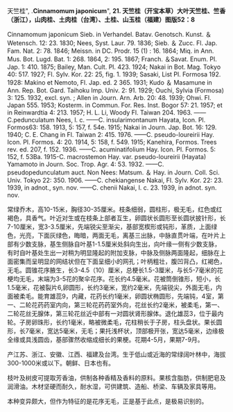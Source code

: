 天竺桂",
.**Cinnamomum japonicum**",
**21. 天竺桂（开宝本草）大叶天竺桂、竺香（浙江），山肉桂、土肉桂（台湾）、土桂、山玉桂（福建）图版52：8**

Cinnamomum japonicum Sieb. in Verhandel. Batav. Genotsch. Kunst. ＆ Wetensch. 12: 23. 1830; Nees, Syst. Laur. 79. 1836; Sieb. ＆ Zucc. Fl. Jap. Fam. Nat. 2: 78. 1846; Meissn. in DC. Prodr. 15 (1) : 16. 1864; Miq. in Ann. Mus. Bot. Lugd. Bat. 1: 268. 1864, 2: 195. 1867; Franch. ＆Savat. Enum. Pl. Jap. 1: 410. 1875; Bailey, Man. Cult. Pl. 423. 1924; Nakai in Bot. Mag. Tokyo 40: 517. 1927; Fl. Sylv. Kor. 22: 25, fig. 1. 1939; Sasaki, List Pl. Formosa 192. 1928: Makino et Nemoto, Fl. Jap. ed. 2 365. 1931; Kudo ＆ Masamune in Ann. Rep. Bot. Gard. Taihoku Imp. Univ. 2: 91. 1929; Ouchi, Sylvia (Formosa) 3: 125. 1932, excl. syn. ; Allen in Journ. Arn. Arb. 20: 48. 1939; Ohwi. Fl. Japan 555. 1953; Kosterm. in Commun. For. Res. Inst. Bogor 57: 21. 1957; et in Reinwardtia 4: 213. 1957; H. L. Li, Woody Fl. Taiwan 204. 1963. ——C.pedunculatum Nees, l. c. ——C. insularimontanum Hayata, Icon. Pl. Formos63: 158. 1913, 5: 157, f. 54e. 1915; Nakai in Journ. Jap. Bot. 16: 129. 1940; C. E. Chang in Fl. Taiwan 2: 415. 1976. ——C. pseudo-loureirii Hay. Icon. Pl. Formos. 4: 20. 1914, 5: 158, f. 549. 1915; Kanehira, Formos. Trees rev. ed. 207, f. 152. 1936. ——C. acuminatifolium Hay. Icon. Pl. Formos. 5: 152, f. 53Ba. 1915-C. macrostemon Hay. var. pseudo-loureirii (Hayata) Yamamoto in Journ. Soc. Trop. Agr. 4: 53. 1932. ——C. pseudopedunculatum auct. Non Nees: Matsum. ＆ Hay. in Journ. Coll. Sci. Univ. Tokyo 22: 350. 1906. ——C. chekiangense Nakai, Fl. Sylv. Kor. 22: 23. 1939, in adnot., syn. nov. ——C. chenii Nakai, l. c. 23. 1939, in adnot. syn. nov.

常绿乔木，高10-15米，胸径30-35厘米。枝条细弱，圆柱形，极无毛，红色或红褐色，具香气。叶近对生或在枝条上部者互生，卵圆状长圆形至长圆状披针形，长7-10厘米，宽3-3.5厘米，先端锐尖至渐尖，基部宽楔形或钝形，革质，上面绿色，光亮，下面灰绿色，晦暗，两面无毛，离基三出脉，中脉直贯叶端，在叶片上部有少数支脉，基生侧脉自叶基1-1.5厘米处斜向生出，向叶缘一侧有少数支脉，有时自叶基处生出一对稍为明显隆起的附加支脉，中脉及侧脉两面隆起，细脉在上面密集而呈明显的网结状但在下面呈细小的网孔；叶柄粗壮，腹凹背凸，红褐色，无毛。圆锥花序腋生，长3-4.5（10）厘米，总梗长1.5-3厘米，与长5-7毫米的花梗均无毛，末端为3-5花的聚伞花序。花长约4.5毫米。花被筒倒锥形，短小，长1.5毫米，花被裂片6,卵圆形，长约3毫米，宽约2毫米，先端锐尖，外面无毛，内面被柔毛。能育雄蕊9，内藏，花药长约1毫米，卵圆状椭圆形，先端钝，4室，第一、二轮花药药室内向，第三轮花药药室外向，花丝长约2毫米，被柔毛，第一、二轮花丝无腺体，第三轮花丝近中部有一对圆状肾形腺体。退化雄蕊3，位于最内轮。子房卵珠形，长约1毫米，略被微柔毛，花柱稍长于子房，柱头盘状。果长圆形，长7毫米，宽达5毫米，无毛；果托浅杯状，顶部极开张，宽达5毫米，边缘极全缘或具浅圆齿，基部骤然收缩成细长的果梗。花期4-5月，果期7-9月。

产江苏、浙江、安徽、江西、福建及台湾。生于低山或近海的常绿阔叶林中，海拔300-1000米或以下。朝鲜、日本也有。

枝叶及树皮可提取芳香油，供制各种香精及香料的原料。果核含脂肪，供制肥皂及润滑油。木材坚硬而耐久，耐水湿，可供建筑、造船、桥梁、车辆及家具等用。

本种变异颇大，但作为特征的是花序无毛，正是基于此点，是极易识别的。

